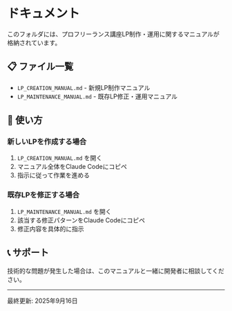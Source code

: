 # ドキュメント

このフォルダには、プロフリーランス講座LP制作・運用に関するマニュアルが格納されています。

## 📋 ファイル一覧

- `LP_CREATION_MANUAL.md` - 新規LP制作マニュアル
- `LP_MAINTENANCE_MANUAL.md` - 既存LP修正・運用マニュアル

## 🚀 使い方

### 新しいLPを作成する場合
1. `LP_CREATION_MANUAL.md` を開く
2. マニュアル全体をClaude Codeにコピペ
3. 指示に従って作業を進める

### 既存LPを修正する場合
1. `LP_MAINTENANCE_MANUAL.md` を開く
2. 該当する修正パターンをClaude Codeにコピペ
3. 修正内容を具体的に指示

## 📞 サポート

技術的な問題が発生した場合は、このマニュアルと一緒に開発者に相談してください。

---
最終更新: 2025年9月16日